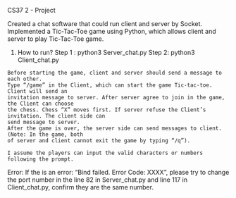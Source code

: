 CS37 2 - Project

Created a chat software that could run client and server by Socket.
Implemented a Tic-Tac-Toe game using Python, which allows client and server to
play Tic-Tac-Toe game.

1. How to run?
    Step 1 : python3 Server_chat.py
    Step 2: python3 Client_chat.py

```
Before starting the game, client and server should send a message to each other.
Type “/game” in the Client, which can start the game Tic-tac-toe. Client will send an
invitation message to server. After server agree to join in the game, the Client can choose
the chess. Chess “X” moves first. If server refuse the Client’s invitation. The client side can
send message to server.
After the game is over, the server side can send messages to client. (Note: In the game, both
of server and client cannot exit the game by typing “/q”).
```
```
I assume the players can input the valid characters or numbers following the prompt.
```



Error:
If the is an error: “Bind failed. Error Code: XXXX”, please try to change the port number
in the line 82 in Server_chat.py and line 117 in Client_chat.py, confirm they are the same
number.
